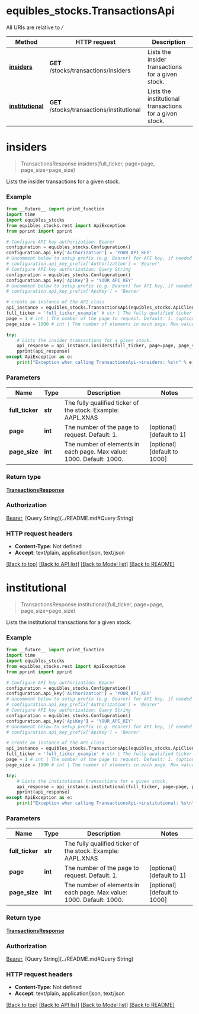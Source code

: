 # equibles_stocks.TransactionsApi

All URIs are relative to */*

Method | HTTP request | Description
------------- | ------------- | -------------
[**insiders**](TransactionsApi.md#insiders) | **GET** /stocks/transactions/insiders | Lists the insider transactions for a given stock.
[**institutional**](TransactionsApi.md#institutional) | **GET** /stocks/transactions/institutional | Lists the institutional transactions for a given stock.

# **insiders**
> TransactionsResponse insiders(full_ticker, page=page, page_size=page_size)

Lists the insider transactions for a given stock.

### Example
```python
from __future__ import print_function
import time
import equibles_stocks
from equibles_stocks.rest import ApiException
from pprint import pprint

# Configure API key authorization: Bearer
configuration = equibles_stocks.Configuration()
configuration.api_key['Authorization'] = 'YOUR_API_KEY'
# Uncomment below to setup prefix (e.g. Bearer) for API key, if needed
# configuration.api_key_prefix['Authorization'] = 'Bearer'
# Configure API key authorization: Query String
configuration = equibles_stocks.Configuration()
configuration.api_key['ApiKey'] = 'YOUR_API_KEY'
# Uncomment below to setup prefix (e.g. Bearer) for API key, if needed
# configuration.api_key_prefix['ApiKey'] = 'Bearer'

# create an instance of the API class
api_instance = equibles_stocks.TransactionsApi(equibles_stocks.ApiClient(configuration))
full_ticker = 'full_ticker_example' # str | The fully qualified ticker of the stock. Example: AAPL.XNAS
page = 1 # int | The number of the page to request. Default: 1. (optional) (default to 1)
page_size = 1000 # int | The number of elements in each page. Max value: 1000. Default: 1000. (optional) (default to 1000)

try:
    # Lists the insider transactions for a given stock.
    api_response = api_instance.insiders(full_ticker, page=page, page_size=page_size)
    pprint(api_response)
except ApiException as e:
    print("Exception when calling TransactionsApi->insiders: %s\n" % e)
```

### Parameters

Name | Type | Description  | Notes
------------- | ------------- | ------------- | -------------
 **full_ticker** | **str**| The fully qualified ticker of the stock. Example: AAPL.XNAS | 
 **page** | **int**| The number of the page to request. Default: 1. | [optional] [default to 1]
 **page_size** | **int**| The number of elements in each page. Max value: 1000. Default: 1000. | [optional] [default to 1000]

### Return type

[**TransactionsResponse**](TransactionsResponse.md)

### Authorization

[Bearer](../README.md#Bearer), [Query String](../README.md#Query String)

### HTTP request headers

 - **Content-Type**: Not defined
 - **Accept**: text/plain, application/json, text/json

[[Back to top]](#) [[Back to API list]](../README.md#documentation-for-api-endpoints) [[Back to Model list]](../README.md#documentation-for-models) [[Back to README]](../README.md)

# **institutional**
> TransactionsResponse institutional(full_ticker, page=page, page_size=page_size)

Lists the institutional transactions for a given stock.

### Example
```python
from __future__ import print_function
import time
import equibles_stocks
from equibles_stocks.rest import ApiException
from pprint import pprint

# Configure API key authorization: Bearer
configuration = equibles_stocks.Configuration()
configuration.api_key['Authorization'] = 'YOUR_API_KEY'
# Uncomment below to setup prefix (e.g. Bearer) for API key, if needed
# configuration.api_key_prefix['Authorization'] = 'Bearer'
# Configure API key authorization: Query String
configuration = equibles_stocks.Configuration()
configuration.api_key['ApiKey'] = 'YOUR_API_KEY'
# Uncomment below to setup prefix (e.g. Bearer) for API key, if needed
# configuration.api_key_prefix['ApiKey'] = 'Bearer'

# create an instance of the API class
api_instance = equibles_stocks.TransactionsApi(equibles_stocks.ApiClient(configuration))
full_ticker = 'full_ticker_example' # str | The fully qualified ticker of the stock. Example: AAPL.XNAS
page = 1 # int | The number of the page to request. Default: 1. (optional) (default to 1)
page_size = 1000 # int | The number of elements in each page. Max value: 1000. Default: 1000. (optional) (default to 1000)

try:
    # Lists the institutional transactions for a given stock.
    api_response = api_instance.institutional(full_ticker, page=page, page_size=page_size)
    pprint(api_response)
except ApiException as e:
    print("Exception when calling TransactionsApi->institutional: %s\n" % e)
```

### Parameters

Name | Type | Description  | Notes
------------- | ------------- | ------------- | -------------
 **full_ticker** | **str**| The fully qualified ticker of the stock. Example: AAPL.XNAS | 
 **page** | **int**| The number of the page to request. Default: 1. | [optional] [default to 1]
 **page_size** | **int**| The number of elements in each page. Max value: 1000. Default: 1000. | [optional] [default to 1000]

### Return type

[**TransactionsResponse**](TransactionsResponse.md)

### Authorization

[Bearer](../README.md#Bearer), [Query String](../README.md#Query String)

### HTTP request headers

 - **Content-Type**: Not defined
 - **Accept**: text/plain, application/json, text/json

[[Back to top]](#) [[Back to API list]](../README.md#documentation-for-api-endpoints) [[Back to Model list]](../README.md#documentation-for-models) [[Back to README]](../README.md)

